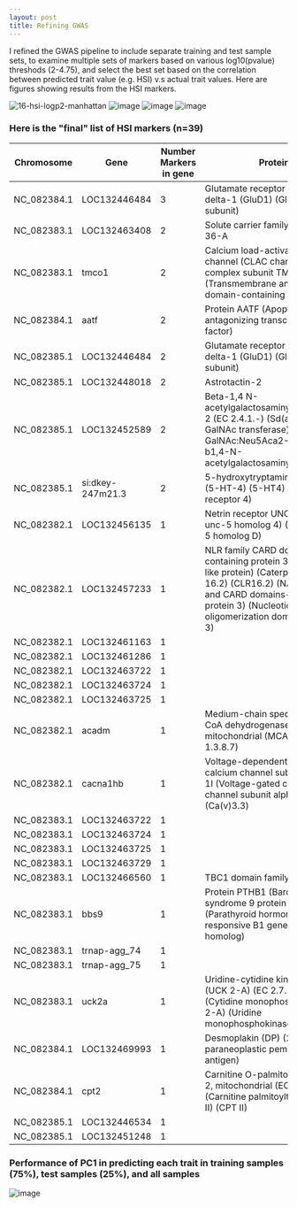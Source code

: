 ```yaml
---
layout: post
title: Refining GWAS 
---
```


I refined the GWAS pipeline to include separate training and test sample sets, to examine multiple sets of markers based on various log10(pvalue) threshods (2-4.75), and select the best set based on the correlation between predicted trait value (e.g. HSI) v.s actual trait values. Here are figures showing results from the HSI markers.  

![16-hsi-logp2-manhattan](https://github.com/user-attachments/assets/8f0954a4-3fb1-4005-9e9a-2871d9897040)
![image](https://github.com/user-attachments/assets/c1b12377-d58f-40fd-b733-6996907f0966)
![image](https://github.com/user-attachments/assets/350fa940-5cae-4013-a594-e38312f8851d)
![image](https://github.com/user-attachments/assets/3ad435c4-c236-4d3d-96d0-a3e2d82753e3)

### Here is the "final" list of HSI markers (n=39) 

| Chromosome  | Gene             | Number Markers in gene | Protein                                                                                                                                                                                                         | Mean Log10(P) | Uniqprot SPID |
|-------------|------------------|----------------|-----------------------------------------------------------------------------------------------------------------------------------------------------------------------------------------------------------------|---------------|---------------|
| NC_082384.1 | LOC132446484     | 3              | Glutamate receptor ionotropic, delta-1 (GluD1) (GluR delta-1 subunit)                                                                                                                                           | 2.31106674    | Q9ULK0        |
| NC_082383.1 | LOC132463408     | 2              | Solute carrier family 25 member 36-A                                                                                                                                                                            | 2.396336651   | Q6DG32        |
| NC_082383.1 | tmco1            | 2              | Calcium load-activated calcium channel (CLAC channel) (GEL complex subunit TMCO1) (Transmembrane and coiled-coil domain-containing protein 1)                                                                   | 2.18904135    | Q6DGW9        |
| NC_082384.1 | aatf             | 2              | Protein AATF (Apoptosis-antagonizing transcription factor)                                                                                                                                                      | 3.007019146   | Q9QYW0        |
| NC_082385.1 | LOC132446484     | 2              | Glutamate receptor ionotropic, delta-1 (GluD1) (GluR delta-1 subunit)                                                                                                                                           | 2.010495313   | Q9ULK0        |
| NC_082385.1 | LOC132448018     | 2              | Astrotactin-2                                                                                                                                                                                                   | 2.613209224   | O75129        |
| NC_082385.1 | LOC132452589     | 2              | Beta-1,4 N-acetylgalactosaminyltransferase 2 (EC 2.4.1.-) (Sd(a) beta-1,4-GalNAc transferase) (UDP-GalNAc:Neu5Aca2-3Galb-R b1,4-N-acetylgalactosaminyltransferase)                                              | 2.436358457   | Q8NHY0        |
| NC_082385.1 | si:dkey-247m21.3 | 2              | 5-hydroxytryptamine receptor 4 (5-HT-4) (5-HT4) (Serotonin receptor 4)                                                                                                                                          | 2.239607094   | O70528        |
| NC_082382.1 | LOC132456135     | 1              | Netrin receptor UNC5D (Protein unc-5 homolog 4) (Protein unc-5 homolog D)                                                                                                                                       | 2.075278578   | Q6UXZ4        |
| NC_082382.1 | LOC132457233     | 1              | NLR family CARD domain-containing protein 3 (CARD15-like protein) (Caterpiller protein 16.2) (CLR16.2) (NACHT, LRR and CARD domains-containing protein 3) (Nucleotide-binding oligomerization domain protein 3) | 3.223533315   | Q7RTR2        |
| NC_082382.1 | LOC132461163     | 1              |                                                                                                                                                                                                                 | 3.428210114   |               |
| NC_082382.1 | LOC132461286     | 1              |                                                                                                                                                                                                                 | 3.428210114   |               |
| NC_082382.1 | LOC132463722     | 1              |                                                                                                                                                                                                                 | 2.786885914   |               |
| NC_082382.1 | LOC132463724     | 1              |                                                                                                                                                                                                                 | 2.786885914   |               |
| NC_082382.1 | LOC132463725     | 1              |                                                                                                                                                                                                                 | 2.786885914   |               |
| NC_082382.1 | acadm            | 1              | Medium-chain specific acyl-CoA dehydrogenase, mitochondrial (MCAD) (EC 1.3.8.7)                                                                                                                                 | 2.786885914   | Q3SZB4        |
| NC_082382.1 | cacna1hb         | 1              | Voltage-dependent T-type calcium channel subunit alpha-1I (Voltage-gated calcium channel subunit alpha Cav3.3) (Ca(v)3.3)                                                                                       | 2.136198402   | Q9P0X4        |
| NC_082383.1 | LOC132463722     | 1              |                                                                                                                                                                                                                 | 2.363614851   |               |
| NC_082383.1 | LOC132463724     | 1              |                                                                                                                                                                                                                 | 2.363614851   |               |
| NC_082383.1 | LOC132463725     | 1              |                                                                                                                                                                                                                 | 2.363614851   |               |
| NC_082383.1 | LOC132463729     | 1              |                                                                                                                                                                                                                 | 2.363614851   |               |
| NC_082383.1 | LOC132466560     | 1              | TBC1 domain family member 9B                                                                                                                                                                                    | 2.238526242   | Q5SVR0        |
| NC_082383.1 | bbs9             | 1              | Protein PTHB1 (Bardet-Biedl syndrome 9 protein homolog) (Parathyroid hormone-responsive B1 gene protein homolog)                                                                                                | 2.359376133   | Q6AX60        |
| NC_082383.1 | trnap-agg_74     | 1              |                                                                                                                                                                                                                 | 2.359376133   |               |
| NC_082383.1 | trnap-agg_75     | 1              |                                                                                                                                                                                                                 | 2.359376133   |               |
| NC_082383.1 | uck2a            | 1              | Uridine-cytidine kinase 2-A (UCK 2-A) (EC 2.7.1.48) (Cytidine monophosphokinase 2-A) (Uridine monophosphokinase 2-A)                                                                                            | 2.198464599   | Q7SYM0        |
| NC_082384.1 | LOC132469993     | 1              | Desmoplakin (DP) (250/210 kDa paraneoplastic pemphigus antigen)                                                                                                                                                 | 2.595272889   | P15924        |
| NC_082384.1 | cpt2             | 1              | Carnitine O-palmitoyltransferase 2, mitochondrial (EC 2.3.1.21) (Carnitine palmitoyltransferase II) (CPT II)                                                                                                    | 2.737512152   | Q5U3U3        |
| NC_082385.1 | LOC132446534     | 1              |                                                                                                                                                                                                                 | 2.010063808   |               |
| NC_082385.1 | LOC132451248     | 1              |                                                                                                                                                                                                                 | 2.445910261   |               |
### Performance of PC1 in predicting each trait in training samples (75%), test samples (25%), and all samples 
![image](https://github.com/user-attachments/assets/909b5a6e-d860-4bcf-a0f1-f84a6f612953)
